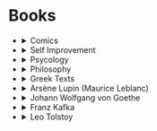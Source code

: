 # Books

<ul>
  <li>
    <details>
      <summary>Comics</summary>
      <ul>
        <li><a href="https://heykidscomics.fandom.com/wiki/Atomika">Atomika: God Is Red (Comic)</a></li>
      </ul>
    </details>
  </li>
  <li>
    <details>
      <summary>Self Improvement</summary>
      <ul>
        <li><a href="https://jamesclear.com/atomic-habits">Atomic Habits (James Clear)</a></li>
        <li><a href="https://www.goodreads.com/book/show/181503.Giant_Steps">Giant Steps (Anthony Robbins)</a></li>
        <li><a href="https://www.pritchettyou2.com/product/you2">You 2 (Price Pritchett)</a></li>
        <li><a href="https://www.amazon.com/Rich-Dad-Poor-Teach-Middle/dp/1612680194">Rich Dad Poor Dad (Robert  Kiyosaki)</a></li>
        <li><a href="https://ozanvarol.com/wp-content/uploads/2019/11/Varol_Workbook_01a-1.pdf">Think Like a Rocket Scientist (Ozan Varol)</a></li>
        <li><a href="https://www.amazon.com/Art-Business-Wars-Battle-Tested-Entrepreneurs/dp/0063019523">The Art of Business Wars (David Brown)</a></li>
        <li><a href="https://apex.oracle.com/pls/apex/lonestar/r/files/static/v13Y/Think-And-Grow-Rich_2011-06.pdf">Think and Grow Rich (Napoleon Hill)</a></li>
        <li><a href="https://www.goodreads.com/book/show/54195206-dr-sebi-treatment-and-cures-book">Dr. Sebi: Cure all Disease</a></li>
        <li><a href="https://www.amazon.com/Deep-Work-Focused-Success-Distracted/dp/1455586692">Deep Work (Cal Newport)</a></li>
        <li><a href="https://www.amazon.com/Body-Electric-Electromagnetism-Foundation-Life/dp/0688069711">The Body Electric (Robert O. Becker)</a></li>
      </ul>
    </details>
  </li>
  <li>
    <details>
      <summary>Psycology</summary>
      <ul>
        <li><a href="https://en.wikipedia.org/wiki/As_a_Man_Thinketh">AS a MAN THINKETH (James Allen)</a></li>
        <li><a href="https://www.amazon.com/Art-Seduction-Robert-Greene/dp/0142001198">The Art of Seduction (Robert Greene)</a></li>
        <li><a href="https://www.amazon.com/How-Win-Friends-Influence-People/dp/0671027034">How to Win Friends & Influence People (Dale Carnegie)</a></li>
        <li><a href="https://www.knjizare-vulkan.rs/saveti-za-karijeru-postizanje-uspeha/133360-manipulacija-crna-psihologija">MANIPULACIJA: Crna psihologija (Bojan Mihajlovic)</a></li>
        <li><a href="https://bjpcjp.github.io/pdfs/behavior/48-laws-power/The-48-Laws-of-Power-Robert-Greene.pdf">48 Laws of Power (Robert Greene)</a></li>
      </ul>
    </details>
  </li>
  <li>
    <details>
      <summary>Philosophy</summary>
      <ul>
        <li><a href="https://www.gutenberg.org/files/4583/4583-h/4583-h.htm">Dialogues Concerning Natural Religion (David Hume)</a></li>
        <li><a href="https://www.ucl.ac.uk/ls/studypacks/Grice-Logic.pdf">Logic and Conversation (H. P. Grice)</a></li>
        <li><a href="https://www.goodreads.com/book/show/30659.Meditations">Meditations (Marcus Aurelius)</a></li>
        <li><a href="https://yale.learningu.org/download/041e9642-df02-4eed-a895-70e472df2ca4/H2665_Descartes%27%20Meditations.pdf">Meditations on First Philosophy (Rene Descartes)</a></li>
        <li><a href="https://s3.amazonaws.com/njlifehacks/The+Little+Book+of+Stoicism+-+Jonas+Salzgeber+-+PDF+Edition.pdf">The Little Book of Stoicism (Jonas Salzgeber)</a></li>
        <li><a href="https://personal.lse.ac.uk/robert49/teaching/mm/articles/Singer_1972Famine.pdf">Famine, Affluence and Morality (Peter Singer)</a></li>
      </ul>
    </details>
  </li>
  <li>
    <details>
      <summary>Greek Texts</summary>
      <ul>
        <li><a href="https://classics.mit.edu/Plato/euthyfro.html">Euthyphro (Platon)</a></li>
      </ul>
    </details>
  </li>
  <li>
    <details>
      <summary>Arsène Lupin (Maurice Leblanc)</summary>
      <ul>
        <li><a href="https://www.amazon.com/Arsene-Gentleman-Burglar-Maurice-Leblanc/dp/1548742880">Arsène Lupin, Gentleman Burglar</a></li>
        <li><a href="https://www.amazon.com/Confessions-Arsene-Lupin-Maurice-LeBlanc/dp/0809533596">The Confessions of Arsene Lupin</a></li>
        <li><a href="https://www.goodreads.com/book/show/141190.The_Crystal_Stopper">The Crystal Stopper: An Arsene Lupin Mystery</a></li>
        <li><a href="https://www.goodreads.com/book/show/141191.The_Eight_Strokes_of_the_Clock">The Eight Strokes of the Clock</a></li>
        <li><a href="https://www.goodreads.com/book/show/107048.The_Golden_Triangle">The Golden Triangle</a></li>
        <li><a href="https://www.amazon.com/Arsene-Lupin-Secret-Maurice-LeBlanc/dp/0809533316">Arsene Lupin in The Secret of Sarek</a></li>
        <li><a href="https://www.goodreads.com/book/show/57608280-the-hollow-needle">The Hollow Needle: Further Adventures of Arsène Lupin</a></li>
        <li><a href="https://www.amazon.com/Arsene-Lupin-Vs-Herlock-Sholmes/dp/1587154641">Arsene Lupin vs. Herlock Sholmes</a></li>
        <li><a href="https://www.goodreads.com/book/show/57903917-813#CommunityReviews">Arsène Lupin 813</a></li>
        <li><a href="https://www.goodreads.com/book/show/93663.Ars_ne_Lupin_in_the_Teeth_of_the_Tiger">Arsène Lupin in the Teeth of the Tiger</a></li>
      </ul>
    </details>
  </li>
  <li>
    <details>
      <summary>Johann Wolfgang von Goethe</summary>
      <ul>
        <li><a href="https://en.wikipedia.org/wiki/Goethe%27s_Faust">Der Faust</a></li>
      </ul>
    </details>
  </li>
  <li>
    <details>
      <summary>Franz Kafka</summary>
      <ul>
        <li><a href="https://almabooks.com/wp-content/uploads/2020/07/DearestFatherExtract.pdf">Brief an den Vater (Dearest Father)</a></li>
      </ul>
    </details>
  </li>
  <li>
    <details>
      <summary>Leo Tolstoy</summary>
      <ul>
        <li><a href="https://www.goodreads.com/book/show/656.War_and_Peace">War and Peace</a></li>
      </ul>
    </details>
  </li>
</ul>
